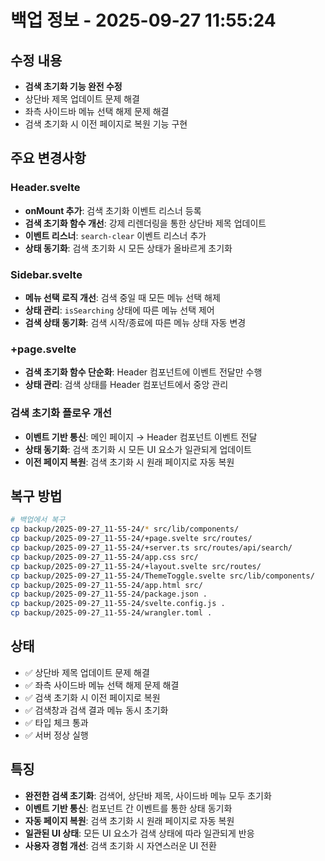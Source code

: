 # 백업 정보 - 2025-09-27 11:55:24

## 수정 내용
- **검색 초기화 기능 완전 수정**
- 상단바 제목 업데이트 문제 해결
- 좌측 사이드바 메뉴 선택 해제 문제 해결
- 검색 초기화 시 이전 페이지로 복원 기능 구현

## 주요 변경사항

### Header.svelte
- **onMount 추가**: 검색 초기화 이벤트 리스너 등록
- **검색 초기화 함수 개선**: 강제 리렌더링을 통한 상단바 제목 업데이트
- **이벤트 리스너**: `search-clear` 이벤트 리스너 추가
- **상태 동기화**: 검색 초기화 시 모든 상태가 올바르게 초기화

### Sidebar.svelte
- **메뉴 선택 로직 개선**: 검색 중일 때 모든 메뉴 선택 해제
- **상태 관리**: `isSearching` 상태에 따른 메뉴 선택 제어
- **검색 상태 동기화**: 검색 시작/종료에 따른 메뉴 상태 자동 변경

### +page.svelte
- **검색 초기화 함수 단순화**: Header 컴포넌트에 이벤트 전달만 수행
- **상태 관리**: 검색 상태를 Header 컴포넌트에서 중앙 관리

### 검색 초기화 플로우 개선
- **이벤트 기반 통신**: 메인 페이지 → Header 컴포넌트 이벤트 전달
- **상태 동기화**: 검색 초기화 시 모든 UI 요소가 일관되게 업데이트
- **이전 페이지 복원**: 검색 초기화 시 원래 페이지로 자동 복원

## 복구 방법
```bash
# 백업에서 복구
cp backup/2025-09-27_11-55-24/* src/lib/components/
cp backup/2025-09-27_11-55-24/+page.svelte src/routes/
cp backup/2025-09-27_11-55-24/+server.ts src/routes/api/search/
cp backup/2025-09-27_11-55-24/app.css src/
cp backup/2025-09-27_11-55-24/+layout.svelte src/routes/
cp backup/2025-09-27_11-55-24/ThemeToggle.svelte src/lib/components/
cp backup/2025-09-27_11-55-24/app.html src/
cp backup/2025-09-27_11-55-24/package.json .
cp backup/2025-09-27_11-55-24/svelte.config.js .
cp backup/2025-09-27_11-55-24/wrangler.toml .
```

## 상태
- ✅ 상단바 제목 업데이트 문제 해결
- ✅ 좌측 사이드바 메뉴 선택 해제 문제 해결
- ✅ 검색 초기화 시 이전 페이지로 복원
- ✅ 검색창과 검색 결과 메뉴 동시 초기화
- ✅ 타입 체크 통과
- ✅ 서버 정상 실행

## 특징
- **완전한 검색 초기화**: 검색어, 상단바 제목, 사이드바 메뉴 모두 초기화
- **이벤트 기반 통신**: 컴포넌트 간 이벤트를 통한 상태 동기화
- **자동 페이지 복원**: 검색 초기화 시 원래 페이지로 자동 복원
- **일관된 UI 상태**: 모든 UI 요소가 검색 상태에 따라 일관되게 반응
- **사용자 경험 개선**: 검색 초기화 시 자연스러운 UI 전환






















